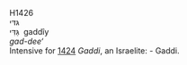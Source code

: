 H1426  
גּדּי  
גַּדִּי ‎ gaddı̂y  
*gad-dee‘*  
Intensive for [1424](h1424) *Gaddi*, an Israelite: - Gaddi.  
